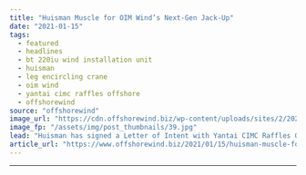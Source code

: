 ```yaml
---
title: "Huisman Muscle for OIM Wind’s Next-Gen Jack-Up"
date: "2021-01-15"
tags: 
  - featured
  - headlines
  - bt 220iu wind installation unit
  - huisman
  - leg encircling crane
  - oim wind
  - yantai cimc raffles offshore
  - offshorewind
source: "offshorewind"
image_url: "https://cdn.offshorewind.biz/wp-content/uploads/sites/2/2021/01/15143011/Huisman-Muscle-for-OIM-Winds-Next-Gen-Jack-Up.jpg"
image_fp: "/assets/img/post_thumbnails/39.jpg"
lead: "Huisman has signed a Letter of Intent with Yantai CIMC Raffles Offshore Ltd. for"
article_url: "https://www.offshorewind.biz/2021/01/15/huisman-muscle-for-oim-winds-next-gen-jack-up/"
---
```


---
